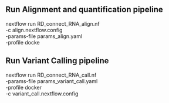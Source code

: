 ## Run Alignment and quantification pipeline

nextflow run RD_connect_RNA_align.nf\
    -c align.nextflow.config \
    -params-file params_align.yaml \
    -profile docke
   

## Run Variant Calling pipeline

nextflow run RD_connect_RNA_call.nf \
  -params-file params_variant_call.yaml  \
  -profile docker \
  -c variant_call.nextflow.config

